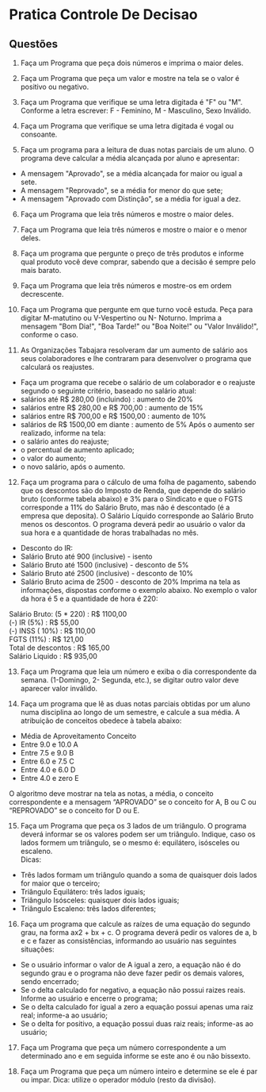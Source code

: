# Pratica Controle De Decisao

## Questões

1. Faça um Programa que peça dois números e imprima o maior deles.

2. Faça um Programa que peça um valor e mostre na tela se o valor é 
positivo ou negativo.

3. Faça um Programa que verifique se uma letra digitada é "F" ou "M". 
Conforme a letra escrever: F - Feminino, M - Masculino, Sexo Inválido.

4. Faça um Programa que verifique se uma letra digitada é vogal ou 
consoante.

5. Faça um programa para a leitura de duas notas parciais de um aluno. O programa deve calcular a média alcançada por aluno e apresentar:
- A mensagem "Aprovado", se a média alcançada for maior ou 
      igual a sete.
- A mensagem "Reprovado", se a média for menor do que sete;
- A mensagem "Aprovado com Distinção", se a média for igual a 
dez.

6. Faça um Programa que leia três números e mostre o maior deles.

7. Faça um Programa que leia três números e mostre o maior e o menor 
deles.

8. Faça um programa que pergunte o preço de três produtos e informe 
qual produto você deve comprar, sabendo que a decisão é sempre 
pelo mais barato.

9. Faça um Programa que leia três números e mostre-os em ordem 
decrescente.

10. Faça um Programa que pergunte em que turno você estuda. Peça 
para digitar M-matutino ou V-Vespertino ou N- Noturno. Imprima a 
mensagem "Bom Dia!", "Boa Tarde!" ou "Boa Noite!" ou "Valor 
Inválido!", conforme o caso.

11. As Organizações Tabajara resolveram dar um aumento de salário aos 
seus colaboradores e lhe contraram para desenvolver o programa que 
calculará os reajustes.
- Faça um programa que recebe o salário de um colaborador e o 
reajuste segundo o seguinte critério, baseado no salário atual:
- salários até R$ 280,00 (incluindo) : aumento de 20%
- salários entre R$ 280,00 e R$ 700,00 : aumento de 15%
- salários entre R$ 700,00 e R$ 1500,00 : aumento de 10%
- salários de R$ 1500,00 em diante : aumento de 5% Após o 
aumento ser realizado, informe na tela:
- o salário antes do reajuste;
- o percentual de aumento aplicado;
- o valor do aumento;
- o novo salário, após o aumento.

12. Faça um programa para o cálculo de uma folha de pagamento, 
sabendo que os descontos são do Imposto de Renda, que depende do 
salário bruto (conforme tabela abaixo) e 3% para o Sindicato e que o 
FGTS corresponde a 11% do Salário Bruto, mas não é descontado (é 
a empresa que deposita). O Salário Líquido corresponde ao Salário 
Bruto menos os descontos. O programa deverá pedir ao usuário o 
valor da sua hora e a quantidade de horas trabalhadas no mês.
- Desconto do IR:
- Salário Bruto até 900 (inclusive) - isento
- Salário Bruto até 1500 (inclusive) - desconto de 5%
- Salário Bruto até 2500 (inclusive) - desconto de 10%
- Salário Bruto acima de 2500 - desconto de 20% Imprima na tela as informações, dispostas conforme o exemplo abaixo. No exemplo o valor da hora é 5 e a quantidade de hora é 220:

Salário Bruto: (5 * 220) : R$ 1100,00  
(-) IR (5%) : R$ 55,00  
(-) INSS ( 10%) : R$ 110,00  
FGTS (11%) : R$ 121,00  
Total de descontos : R$ 165,00  
Salário Liquido : R$ 935,00 

13. Faça um Programa que leia um número e exiba o dia correspondente 
da semana. (1-Domingo, 2- Segunda, etc.), se digitar outro valor deve 
aparecer valor inválido.

14. Faça um programa que lê as duas notas parciais obtidas por um aluno 
numa disciplina ao longo de um semestre, e calcule a sua média. A 
atribuição de conceitos obedece à tabela abaixo:
- Média de Aproveitamento Conceito 
- Entre 9.0 e 10.0 A 
- Entre 7.5 e 9.0 B 
- Entre 6.0 e 7.5 C 
- Entre 4.0 e 6.0 D 
- Entre 4.0 e zero E  

O algoritmo deve mostrar na tela as notas, a média, o conceito 
correspondente e a mensagem “APROVADO” se o conceito for 
A, B ou C ou “REPROVADO” se o conceito for D ou E.

15. Faça um Programa que peça os 3 lados de um triângulo. O programa 
deverá informar se os valores podem ser um triângulo. Indique, caso 
os lados formem um triângulo, se o mesmo é: equilátero, isósceles ou 
escaleno.  
Dicas:

 - Três lados formam um triângulo quando a soma de quaisquer 
dois lados for maior que o terceiro;
- Triângulo Equilátero: três lados iguais;
- Triângulo Isósceles: quaisquer dois lados iguais;
- Triângulo Escaleno: três lados diferentes;

16. Faça um programa que calcule as raízes de uma equação do segundo 
grau, na forma ax2 + bx + c. O programa deverá pedir os valores de a, 
b e c e fazer as consistências, informando ao usuário nas seguintes 
situações:  
- Se o usuário informar o valor de A igual a zero, a equação não é 
do segundo grau e o programa não deve fazer pedir os demais 
valores, sendo encerrado;  
- Se o delta calculado for negativo, a equação não possui raizes 
reais. Informe ao usuário e encerre o programa;  
- Se o delta calculado for igual a zero a equação possui apenas 
uma raiz real; informe-a ao usuário;  
- Se o delta for positivo, a equação possui duas raiz reais; 
informe-as ao usuário;  

17. Faça um Programa que peça um número correspondente a um 
determinado ano e em seguida informe se este ano é ou não bissexto.

18. Faça um Programa que peça um número inteiro e determine se ele é 
par ou impar. Dica: utilize o operador módulo (resto da divisão).
